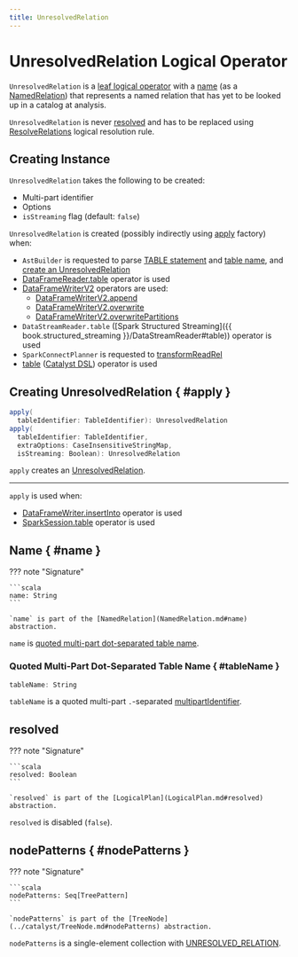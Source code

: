 ```yaml
---
title: UnresolvedRelation
---
```


# UnresolvedRelation Logical Operator

`UnresolvedRelation` is a [leaf logical operator](LeafNode.md) with a [name](#name) (as a [NamedRelation](NamedRelation.md)) that represents a named relation that has yet to be looked up in a catalog at analysis.

`UnresolvedRelation` is never [resolved](#resolved) and has to be replaced using [ResolveRelations](../logical-analysis-rules/ResolveRelations.md) logical resolution rule.

## Creating Instance

`UnresolvedRelation` takes the following to be created:

* <span id="multipartIdentifier"> Multi-part identifier
* <span id="options"> Options
* <span id="isStreaming"> `isStreaming` flag (default: `false`)

`UnresolvedRelation` is created (possibly indirectly using [apply](#apply) factory) when:

* `AstBuilder` is requested to parse [TABLE statement](../sql/AstBuilder.md#visitTable) and [table name](../sql/AstBuilder.md#visitTableName), and [create an UnresolvedRelation](../sql/AstBuilder.md#createUnresolvedRelation)
* [DataFrameReader.table](../DataFrameReader.md#table) operator is used
* [DataFrameWriterV2](../DataFrameWriterV2.md) operators are used:
    * [DataFrameWriterV2.append](../DataFrameWriterV2.md#append)
    * [DataFrameWriterV2.overwrite](../DataFrameWriterV2.md#overwrite)
    * [DataFrameWriterV2.overwritePartitions](../DataFrameWriterV2.md#overwritePartitions)
* `DataStreamReader.table` ([Spark Structured Streaming]({{ book.structured_streaming }}/DataStreamReader#table)) operator is used
* `SparkConnectPlanner` is requested to [transformReadRel](../connect/SparkConnectPlanner.md#transformReadRel)
* [table](../catalyst-dsl/index.md#table) ([Catalyst DSL](../catalyst-dsl/index.md)) operator is used

## Creating UnresolvedRelation { #apply }

```scala
apply(
  tableIdentifier: TableIdentifier): UnresolvedRelation
apply(
  tableIdentifier: TableIdentifier,
  extraOptions: CaseInsensitiveStringMap,
  isStreaming: Boolean): UnresolvedRelation
```

`apply` creates an [UnresolvedRelation](#creating-instance).

---

`apply` is used when:

* [DataFrameWriter.insertInto](../DataFrameWriter.md#insertInto) operator is used
* [SparkSession.table](../SparkSession.md#table) operator is used

## Name { #name }

??? note "Signature"

    ```scala
    name: String
    ```

    `name` is part of the [NamedRelation](NamedRelation.md#name) abstraction.

`name` is [quoted multi-part dot-separated table name](#tableName).

### Quoted Multi-Part Dot-Separated Table Name { #tableName }

```scala
tableName: String
```

`tableName` is a quoted multi-part `.`-separated [multipartIdentifier](#multipartIdentifier).

## resolved

??? note "Signature"

    ```scala
    resolved: Boolean
    ```

    `resolved` is part of the [LogicalPlan](LogicalPlan.md#resolved) abstraction.

`resolved` is disabled (`false`).

## nodePatterns { #nodePatterns }

??? note "Signature"

    ```scala
    nodePatterns: Seq[TreePattern]
    ```

    `nodePatterns` is part of the [TreeNode](../catalyst/TreeNode.md#nodePatterns) abstraction.

`nodePatterns` is a single-element collection with [UNRESOLVED_RELATION](../catalyst/TreePattern.md#UNRESOLVED_RELATION).
